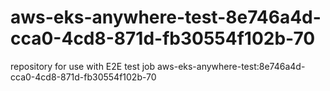 # aws-eks-anywhere-test-8e746a4d-cca0-4cd8-871d-fb30554f102b-70
repository for use with E2E test job aws-eks-anywhere-test:8e746a4d-cca0-4cd8-871d-fb30554f102b-70
